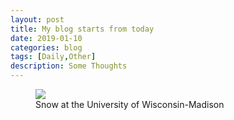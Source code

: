 ```yaml
---
layout: post
title: My blog starts from today
date: 2019-01-10
categories: blog
tags: [Daily,Other]
description: Some Thoughts
---
```


<figure>
<img src="{{ "https://github.com/hanwangwisc/hanwangwisc.GitHub.io/raw/master/img/hwang_snow-min.jpg" | absolute_url }}" />
<figcaption>Snow at the University of Wisconsin-Madison</figcaption>
</figure>









